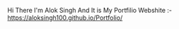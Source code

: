 Hi There I'm Alok Singh And It is My Portfilio Webshite :- https://aloksingh100.github.io/Portfolio/
